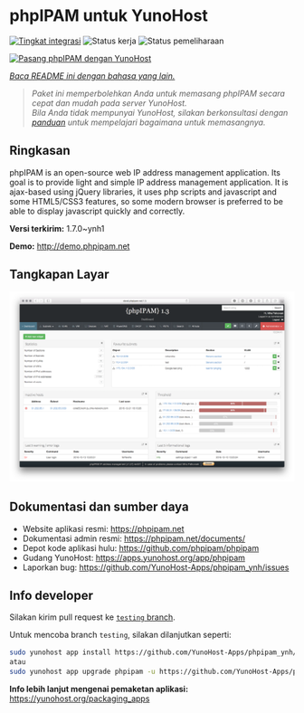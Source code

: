 <!--
N.B.: README ini dibuat secara otomatis oleh <https://github.com/YunoHost/apps/tree/master/tools/readme_generator>
Ini TIDAK boleh diedit dengan tangan.
-->

# phpIPAM untuk YunoHost

[![Tingkat integrasi](https://dash.yunohost.org/integration/phpipam.svg)](https://ci-apps.yunohost.org/ci/apps/phpipam/) ![Status kerja](https://ci-apps.yunohost.org/ci/badges/phpipam.status.svg) ![Status pemeliharaan](https://ci-apps.yunohost.org/ci/badges/phpipam.maintain.svg)

[![Pasang phpIPAM dengan YunoHost](https://install-app.yunohost.org/install-with-yunohost.svg)](https://install-app.yunohost.org/?app=phpipam)

*[Baca README ini dengan bahasa yang lain.](./ALL_README.md)*

> *Paket ini memperbolehkan Anda untuk memasang phpIPAM secara cepat dan mudah pada server YunoHost.*  
> *Bila Anda tidak mempunyai YunoHost, silakan berkonsultasi dengan [panduan](https://yunohost.org/install) untuk mempelajari bagaimana untuk memasangnya.*

## Ringkasan

phpIPAM is an open-source web IP address management application. Its goal is to provide light and simple IP address management application. It is ajax-based using jQuery libraries, it uses php scripts and javascript and some HTML5/CSS3 features, so some modern browser is preferred to be able to display javascript quickly and correctly.

**Versi terkirim:** 1.7.0~ynh1

**Demo:** <http://demo.phpipam.net>

## Tangkapan Layar

![Tangkapan Layar pada phpIPAM](./doc/screenshots/dashboard.png)

## Dokumentasi dan sumber daya

- Website aplikasi resmi: <https://phpipam.net>
- Dokumentasi admin resmi: <https://phpipam.net/documents/>
- Depot kode aplikasi hulu: <https://github.com/phpipam/phpipam>
- Gudang YunoHost: <https://apps.yunohost.org/app/phpipam>
- Laporkan bug: <https://github.com/YunoHost-Apps/phpipam_ynh/issues>

## Info developer

Silakan kirim pull request ke [`testing` branch](https://github.com/YunoHost-Apps/phpipam_ynh/tree/testing).

Untuk mencoba branch `testing`, silakan dilanjutkan seperti:

```bash
sudo yunohost app install https://github.com/YunoHost-Apps/phpipam_ynh/tree/testing --debug
atau
sudo yunohost app upgrade phpipam -u https://github.com/YunoHost-Apps/phpipam_ynh/tree/testing --debug
```

**Info lebih lanjut mengenai pemaketan aplikasi:** <https://yunohost.org/packaging_apps>
